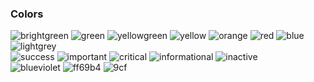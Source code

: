 <h3 id="colors" class="common__H3-sc-11baoah-2 hIFwDA">Colors</h3>
<p>
  <span>
    <span display="inline" height="20px" class="common__BadgeWrapper-sc-11baoah-3 gShovq">
      <img alt="brightgreen" src="/badge/-brightgreen-brightgreen">
    </span>
    <span display="inline" height="20px" class="common__BadgeWrapper-sc-11baoah-3 gShovq">
      <img alt="green" src="/badge/-green-green">
    </span>
    <span display="inline" height="20px" class="common__BadgeWrapper-sc-11baoah-3 gShovq">
      <img alt="yellowgreen" src="/badge/-yellowgreen-yellowgreen">
    </span>
    <span display="inline" height="20px" class="common__BadgeWrapper-sc-11baoah-3 gShovq">
      <img alt="yellow" src="/badge/-yellow-yellow">
    </span>
    <span display="inline" height="20px" class="common__BadgeWrapper-sc-11baoah-3 gShovq">
      <img alt="orange" src="/badge/-orange-orange"></span>
    <span display="inline" height="20px" class="common__BadgeWrapper-sc-11baoah-3 gShovq">
      <img alt="red" src="/badge/-red-red">
    </span>
    <span display="inline" height="20px" class="common__BadgeWrapper-sc-11baoah-3 gShovq">
     <img alt="blue" src="/badge/-blue-blue">
    </span>
    <span display="inline" height="20px" class="common__BadgeWrapper-sc-11baoah-3 gShovq">
      <img alt="lightgrey" src="/badge/-lightgrey-lightgrey">
    </span>
  </span><br>
  <span>
    <span display="inline" height="20px" class="common__BadgeWrapper-sc-11baoah-3 gShovq">
      <img alt="success" src="/badge/-success-success">
    </span>
    <span display="inline" height="20px" class="common__BadgeWrapper-sc-11baoah-3 gShovq">
      <img alt="important" src="/badge/-important-important">
    </span>
    <span display="inline" height="20px" class="common__BadgeWrapper-sc-11baoah-3 gShovq">
      <img alt="critical" src="/badge/-critical-critical">
    </span>
    <span display="inline" height="20px" class="common__BadgeWrapper-sc-11baoah-3 gShovq">
      <img alt="informational" src="/badge/-informational-informational">
    </span>
    <span display="inline" height="20px" class="common__BadgeWrapper-sc-11baoah-3 gShovq">
      <img alt="inactive" src="/badge/-inactive-inactive">
    </span>
  </span><br>
  <span>
    <span display="inline" height="20px" class="common__BadgeWrapper-sc-11baoah-3 gShovq">
      <img alt="blueviolet" src="/badge/-blueviolet-blueviolet">
    </span>
    <span display="inline" height="20px" class="common__BadgeWrapper-sc-11baoah-3 gShovq">
      <img alt="ff69b4" src="/badge/-ff69b4-ff69b4">
    </span>
    <span display="inline" height="20px" class="common__BadgeWrapper-sc-11baoah-3 gShovq">
      <img alt="9cf" src="/badge/-9cf-9cf">
    </span>
  </span></p>
